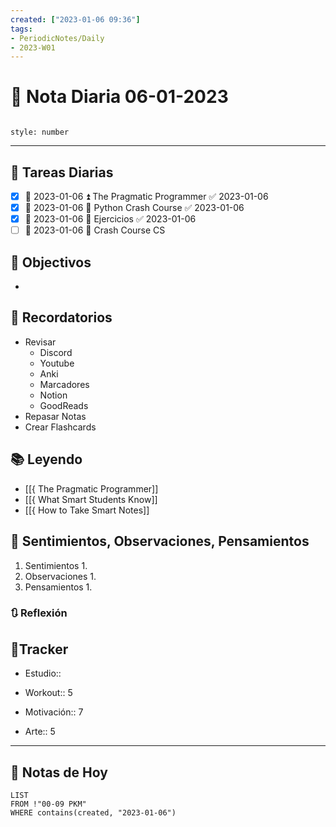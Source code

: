 ```yaml
---
created: ["2023-01-06 09:36"]
tags:
- PeriodicNotes/Daily
- 2023-W01
---
```


# 📅 Nota Diaria 06-01-2023
```toc

style: number

```

---
## 🔷 Tareas Diarias
- [x] 📅 2023-01-06 ⏫ The Pragmatic Programmer ✅ 2023-01-06
- [x] 📅 2023-01-06 🔼 Python Crash Course ✅ 2023-01-06
- [x] 📅 2023-01-06 🔼 Ejercicios ✅ 2023-01-06
- [ ] 📅 2023-01-06 🔽 Crash Course CS

## 🎯 Objectivos
- 
## 📕 Recordatorios
- Revisar
	- Discord
	- Youtube
	- Anki
	- Marcadores
	- Notion
	- GoodReads
- Repasar Notas
- Crear Flashcards

## 📚 Leyendo
- [[{ The Pragmatic Programmer]]
- [[{ What Smart Students Know]]
- [[{ How to Take Smart Notes]]
## 💬 Sentimientos, Observaciones, Pensamientos 
1. Sentimientos
	1. 
2. Observaciones
	1. 
3. Pensamientos
	1. 
### 🔃 Reflexión

## 🔷Tracker

- Estudio::

- Workout:: 5

- Motivación:: 7

- Arte:: 5
---

## 📅 Notas de Hoy
```dataview
LIST 
FROM !"00-09 PKM" 
WHERE contains(created, "2023-01-06")
```
